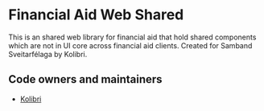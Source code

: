 # Financial Aid Web Shared

This is an shared web library for financial aid that hold shared components which are not in UI core across financial aid clients. Created for Samband Sveitarfélaga by Kolibri.

## Code owners and maintainers

- [Kolibri](https://github.com/orgs/island-is/teams/kolibri-robin-hood)
